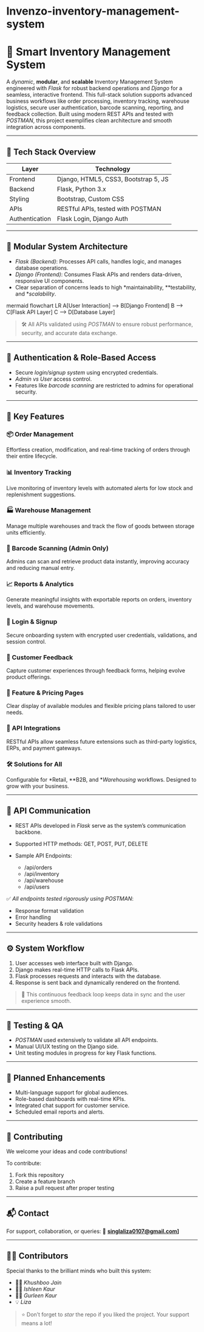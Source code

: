 # Invenzo-inventory-management-system
# 🧠 Smart Inventory Management System

A *dynamic*, **modular**, and **scalable** Inventory Management System engineered with *Flask* for robust backend operations and *Django* for a seamless, interactive frontend. This full-stack solution supports advanced business workflows like order processing, inventory tracking, warehouse logistics, secure user authentication, barcode scanning, reporting, and feedback collection. Built using modern REST APIs and tested with *POSTMAN*, this project exemplifies clean architecture and smooth integration across components.

---

## 🚀 Tech Stack Overview

| Layer          | Technology                           |
| -------------- | ------------------------------------ |
| Frontend       | Django, HTML5, CSS3, Bootstrap 5, JS |
| Backend        | Flask, Python 3.x                    |
| Styling        | Bootstrap, Custom CSS                |
| APIs           | RESTful APIs, tested with POSTMAN    |
| Authentication | Flask Login, Django Auth             |

---

## 🧩 Modular System Architecture

* *Flask (Backend)*: Processes API calls, handles logic, and manages database operations.
* *Django (Frontend)*: Consumes Flask APIs and renders data-driven, responsive UI components.
* Clear separation of concerns leads to high *maintainability, **testability, and **scalability*.

mermaid
flowchart LR
    A[User Interaction] --> B[Django Frontend]
    B --> C[Flask API Layer]
    C --> D[Database Layer]


> 🛠 All APIs validated using *POSTMAN* to ensure robust performance, security, and accurate data exchange.

---

## 🔐 Authentication & Role-Based Access

* Secure *login/signup system* using encrypted credentials.
* *Admin vs User* access control.
* Features like *barcode scanning* are restricted to admins for operational security.

---

## 🔑 Key Features

### 📦 Order Management

Effortless creation, modification, and real-time tracking of orders through their entire lifecycle.

### 📊 Inventory Tracking

Live monitoring of inventory levels with automated alerts for low stock and replenishment suggestions.

### 🏭 Warehouse Management

Manage multiple warehouses and track the flow of goods between storage units efficiently.

### 🧾 Barcode Scanning (Admin Only)

Admins can scan and retrieve product data instantly, improving accuracy and reducing manual entry.

### 📈 Reports & Analytics

Generate meaningful insights with exportable reports on orders, inventory levels, and warehouse movements.

### 🔐 Login & Signup

Secure onboarding system with encrypted user credentials, validations, and session control.

### 💬 Customer Feedback

Capture customer experiences through feedback forms, helping evolve product offerings.

### 💸 Feature & Pricing Pages

Clear display of available modules and flexible pricing plans tailored to user needs.

### 🔌 API Integrations

RESTful APIs allow seamless future extensions such as third-party logistics, ERPs, and payment gateways.

### 🛠 Solutions for All

Configurable for *Retail, **B2B, and **Warehousing* workflows. Designed to grow with your business.

---

## 🔗 API Communication

* REST APIs developed in *Flask* serve as the system’s communication backbone.
* Supported HTTP methods: GET, POST, PUT, DELETE
* Sample API Endpoints:

  * /api/orders
  * /api/inventory
  * /api/warehouse
  * /api/users

✅ *All endpoints tested rigorously using POSTMAN*:

* Response format validation
* Error handling
* Security headers & role validations

---

## ⚙ System Workflow

1. User accesses web interface built with Django.
2. Django makes real-time HTTP calls to Flask APIs.
3. Flask processes requests and interacts with the database.
4. Response is sent back and dynamically rendered on the frontend.

> 🔁 This continuous feedback loop keeps data in sync and the user experience smooth.

---

## 🧪 Testing & QA

* *POSTMAN* used extensively to validate all API endpoints.
* Manual UI/UX testing on the Django side.
* Unit testing modules in progress for key Flask functions.

---

## 🌱 Planned Enhancements

* Multi-language support for global audiences.
* Role-based dashboards with real-time KPIs.
* Integrated chat support for customer service.
* Scheduled email reports and alerts.

---

## 🤝 Contributing

We welcome your ideas and code contributions!

To contribute:

1. Fork this repository
2. Create a feature branch
3. Raise a pull request after proper testing

---

## 📬 Contact

For support, collaboration, or queries:
📧 **singlaliza0107@gmail.com]**

---

## 👨‍💼 Contributors

Special thanks to the brilliant minds who built this system:

* 🧑‍💻 *Khushboo Jain*
* 👩‍💻 *Ishleen Kaur*
* 👩‍💼 *Gurleen Kaur*
* 💡 *Liza*

> ⭐ Don’t forget to *star* the repo if you liked the project. Your support means a lot!
